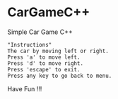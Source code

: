 # CarGameC++
Simple Car Game C++

    "Instructions"
    The car by moving left or right.
    Press 'a' to move left.
    Press 'd' to move right.
    Press 'escape' to exit.
    Press any key to go back to menu.
   
Have Fun !!!
